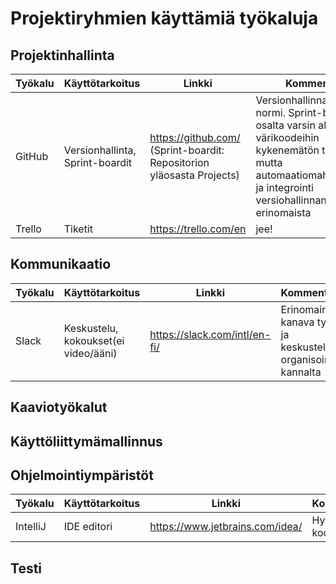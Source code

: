 # Projektiryhmien käyttämiä työkaluja

## Projektinhallinta
Työkalu | Käyttötarkoitus | Linkki | Kommentteja |
------- | --------- | ------ | ------------|
GitHub | Versionhallinta, Sprint-boardit | https://github.com/ (Sprint-boardit: Repositorion yläosasta Projects) | Versionhallinnassa alan normi. Sprint-boardien osalta varsin alkeellinen, värikoodeihin kykenemätön työkalu, mutta automaatiomahdollisuudet ja integrointi versiohallinnan kanssa erinomaista  |
Trello | Tiketit | https://trello.com/en | jee! |


## Kommunikaatio
Työkalu | Käyttötarkoitus       | Linkki                        | Kommentteja             |
------- | ------------------    | ------------------------------| ----------------------- |
Slack   | Keskustelu, kokoukset(ei video/ääni) | https://slack.com/intl/en-fi/ | Erinomainen kanava työn ja keskustelujen organisoinnin kannalta    |

## Kaaviotyökalut

## Käyttöliittymämallinnus

## Ohjelmointiympäristöt
Työkalu | Käyttötarkoitus       | Linkki                        | Kommentteja             |
------- | ------------------    | ------------------------------| ----------------------- |
IntelliJ | IDE editori | https://www.jetbrains.com/idea/ | Hyvä koodieditori     |


## Testi
